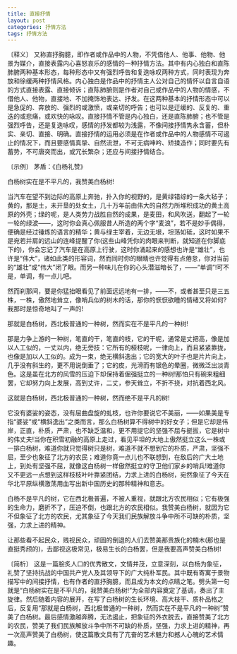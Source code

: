 ```yaml
---
title: 直接抒情
layout: post
categories: 抒情方法
tags: 抒情方法
---
```


〔释义〕 又称直抒胸臆，即作者或作品中的人物，不凭借他人、他事、他物、他景为媒介，直接表露内心喜怒哀乐的感情的一种抒情方法。其中有内心独白和直陈肺腑两种基本形态，每种形态中又有强烈呼告和复迭咏叹两种方式，同时表现为奔放和徐缓两种抒情风格。内心独白是作品中的抒情主人公对自己的情怀以自言自语的方式直接表露、直接倾诉；直陈肺腑则是作者对自己或作品中的人物的情感，不借他人、他物，直接地、不加掩饰地表达、抒发。在这两种基本的抒情形态中可以是急促的、奔放的、强烈的或激愤，或亲切的呼告；也可以是迂缓的、反复的、重迭的或悲痛，或欢快的咏叹。直接抒情不管是内心独白，还是直陈肺腑；也不管是强烈呼告，还是复迭咏叹，感情的抒发都较为浅露，不像间接抒情隽永含蓄，但朴实、亲切、直接、明确。直接抒情的运用必须是在作者或作品中的人物感情不可遏止的情况下，而且要感情真挚、自然流泄，不可无病呻吟、矫揉造作；同时要先有蓄势，不可唐突而出，或冗长繁杂；还应与间接抒情结合。

〔示例〕 茅盾：《白杨礼赞》

白杨树实在是不平凡的，我赞美白杨树!

当汽车在望不到边际的高原上奔驰，扑入你的视野的，是黄绿错综的一条大毡子；黄的，那是土，未开垦的处女土，几十万年前由伟大的自然力所堆积成功的黄土高原的外壳；绿的呢，是人类劳力战胜自然的成果，是麦田，和风吹送，翻起了一轮一轮的绿波——，这时你会真心佩服昔人所造的两个字“麦浪”，若不是妙手偶得，便确是经过锤炼的语言的精华；黄与绿主宰着，无边无垠，坦荡如砥，这时如果不是宛若并肩的远山的连峰提醒了你(这些山峰凭你的肉眼来判断，就知道在你脚底下的)，你会忘记了汽车是在高原上行驶，这时你涌起来的感想也许是“雄壮”，也许是“伟大”，诸如此类的形容词，然而同时你的眼睛也许觉得有点倦怠，你对当前的“雄壮”或“伟大”闭了眼。而另一种味儿在你的心头潜滋暗长了，——“单调”!可不是，单调，有一点儿吧。

然而刹那间，要是你猛抬眼看见了前面远远地有一排，——不，或者甚至只是三五株，一株，傲然地耸立，像哨兵似的树木的话，那你的恹恹欲睡的情绪又将如何?我那时是惊奇地叫了一声的!

那就是白杨树，西北极普通的一种树，然而实在不是平凡的一种树!

那是力争上游的一种树，笔直的干，笔直的枝，它的干呢，通常是丈把高，像是加以人工似的，一丈以内，绝无旁技：它所有的桠枝呢，一律向上，而且紧紧靠拢，也像是加以人工似的。成为一束，绝无横斜逸出；它的宽大的叶子也是片片向上，几乎没有斜生的，更不用说倒垂了；它的皮，光滑而有银色的晕圈，微微泛出淡青色。这是虽在北方的风雪的压迫下却保持着倔强挺立的一种树!那怕只有碗来粗细罢，它却努力向上发展，高到丈许，二丈，参天耸立，不折不挠，对抗着西北风。

这就是白杨树，西北极普通的一种树，然而绝不是平凡的树!

它没有婆娑的姿态，没有屈曲盘旋的虬枝，也许你要说它不美丽，——如果美是专指“婆娑”或“横斜逸出”之类而言，那么白杨树算不得树中的好女子；但是它却是伟岸，正直，朴质，严肃，也不缺乏温和，更不用提它的坚强不屈与挺拔，它是树中的伟丈夫!当你在积雪初融的高原上走过，看见平坦的大地上傲然挺立这么一株或一排白杨树，难道你就只觉得树只是树，难道不就不想到它的朴质，严肃，坚强不屈，至少也象征了北方的农民；难道你竟一点儿也不联想到，在敌后的广大土地上，到处有坚强不屈，就像这白杨树一样傲然挺立的守卫他们家乡的哨兵!难道你又不更远一点想到这样枝枝叶叶靠紧团结，力求上进的白杨树，宛然象征了今天在华北平原纵横激荡用血写出新中国历史的那种精神和意志。

白杨不是平凡的树，它在西北极普遍，不被人重视，就跟北方农民相似；它有极强的生命力，磨折不了，压迫不倒，也跟北方的农民相似。我赞美白杨树，就因为它不但象征了北方的农民，尤其象征了今天我们民族解放斗争中所不可缺的朴质，坚强，力求上进的精神。

让那些看不起民众，贱视民众，顽固的倒退的人们去赞美那贵族化的楠木(那也是直挺秀颀的)，去鄙视这极常见，极易生长的白杨罢，但是我要高声赞美白杨树!

〔简析〕 这是一篇脍炙人口的优秀散文，文情并茂，立意深刻，以白杨为象征，礼赞了坚持抗战的中国共产党人及其领导下的广大纯朴军民。其中既有寄寓于景物描写中的间接抒情，也有作者的直抒胸臆，而且成为本文的点睛之笔。劈头第一句就是“白杨树实在是不平凡的，我赞美白杨树!”为全部内容奠定了基调，奏出了主旋律。然后随着内容的展开，在写了白杨树的生长环境、高大枝干、质朴品格之后，反复用“那就是白杨树，西北极普通的一种树，然而实在不是平凡的一种树”赞美了白杨树。最后感情激越奔腾，无法遏止，把象征的外衣脱去，直接赞美了北方的农民，赞美了我们民族解放斗争中所不可缺的朴质，坚强，力求上进的精神，再一次高声赞美了白杨树，使这篇散文具有了亢奋的艺术魅力和撼人心魄的艺术情趣。 